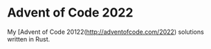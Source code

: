 # Advent of Code 2022

My [Advent of Code 20122(http://adventofcode.com/2022) solutions written in Rust.
